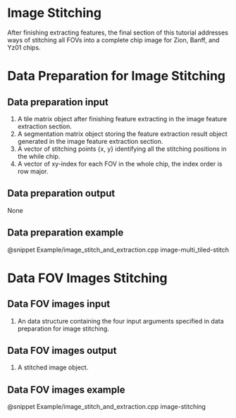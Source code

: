 
Image Stitching
===============

After finishing extracting features, the final section of this tutorial addresses ways of stitching all FOVs into a complete chip image for Zion, Banff, and Yz01 chips.

Data Preparation for Image Stitching
====================================

Data preparation input
----------------------

1. A tile matrix object after finishing feature extracting in the image feature extraction section.
2. A segmentation matrix object storing the feature extraction result object generated in the image feature extraction section.
3. A vector of stitching points {x, y} identifying all the stitching positions in the while chip.
4. A vector of xy-index for each FOV in the whole chip, the index order is row major.

Data preparation output
-----------------------

None

Data preparation example
------------------------

@snippet Example/image_stitch_and_extraction.cpp image-multi_tiled-stitch

Data FOV Images Stitching
=========================

Data FOV images input
---------------------

1. An data structure containing the four input arguments specified in data preparation for image stitching.

Data FOV images output
----------------------

1. A stitched image object.

Data FOV images example
-----------------------

@snippet Example/image_stitch_and_extraction.cpp image-stitching
